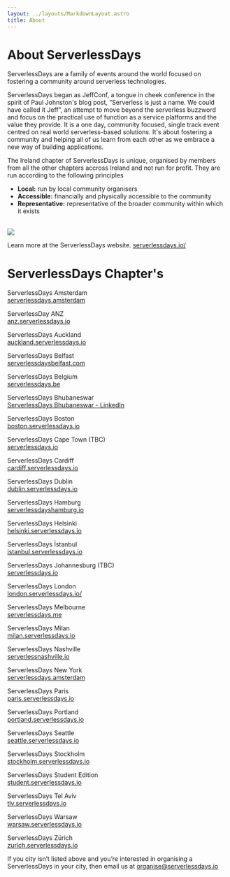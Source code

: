 ```yaml
---
layout: ../layouts/MarkdownLayout.astro
title: About
---
```


# About ServerlessDays

ServerlessDays are a family of events around the world focused on fostering a community around serverless technologies.
          
ServerlessDays began as JeffConf, a tongue in cheek conference in the spirit of Paul Johnston's blog post, 
“Serverless is just a name. We could have called it Jeff”, an attempt to move beyond the serverless buzzword and focus on the 
practical use of function as a service platforms and the value they provide. It is a one day, community focused, 
single track event centred on real world serverless-based solutions. It's about fostering a community and helping all of us learn 
from each other as we embrace a new way of building applications.

The Ireland chapter of ServerlessDays is unique, organised by members from all the other chapters accross Ireland and not run for profit. They are run according to the following principles

<ul>
  <li><b>Local:</b> run by local community organisers</li>
  <li><b>Accessible:</b> financially and physically accessible to the community</li>
  <li><b>Representative:</b> representative of the broader community within which it exists</li>
</ul>
<br />
<div class="container jeff-conf">
    <img src="/jeff-conf.png"/>
</div>

Learn more at the ServerlessDays website. <a target="_blank" href="https://serverlessdays.io/">serverlessdays.io/</a>

# ServerlessDays Chapter's

ServerlessDays Amsterdam<br />
<a target="_blank" href="https://serverlessdays.amsterdam/">serverlessdays.amsterdam</a>

ServerlessDay ANZ<br />
<a target="_blank" href="https://anz.serverlessdays.io/">anz.serverlessdays.io</a> 

ServerlessDays Auckland<br />
<a target="_blank" href="https://auckland.serverlessdays.io/">auckland.serverlessdays.io</a> 

ServerlessDays Belfast<br />
<a target="_blank" href="https://serverlessdaysbelfast.com/">serverlessdaysbelfast.com</a>

ServerlessDays Belgium<br />
<a target="_blank" href="https://serverlessdays.be/">serverlessdays.be</a>

ServerlessDays Bhubaneswar<br />
<a target="_blank" href="https://www.linkedin.com/company/serverlessdays-bhubaneswar/">ServerlessDays Bhubaneswar - LinkedIn</a>

ServerlessDays Boston<br />
<a target="_blank" href="https://boston.serverlessdays.io/">boston.serverlessdays.io</a>

ServerlessDays Cape Town (TBC)<br />
<a target="_blank" href="https://serverlessdays.io/">serverlessdays.io</a> 

ServerlessDays Cardiff<br />
<a target="_blank" href="https://cardiff.serverlessdays.io/">cardiff.serverlessdays.io</a>

ServerlessDays Dublin<br />
<a target="_blank" href="https://dublin.serverlessdays.io/">dublin.serverlessdays.io</a>

ServerlessDays Hamburg<br />
<a target="_blank" href="https://serverlessdayshamburg.io/">serverlessdayshamburg.io</a>

ServerlessDays Helsinki<br />
<a target="_blank" href="https://helsinki.serverlessdays.io/">helsinki.serverlessdays.io</a>

ServerlessDays İstanbul<br />
<a target="_blank" href="https://istanbul.serverlessdays.io/">istanbul.serverlessdays.io</a>

ServerlessDays Johannesburg (TBC)<br />
<a target="_blank" href="https://serverlessdays.io/">serverlessdays.io</a> 

ServerlessDays London<br />
<a target="_blank" href="https://london.serverlessdays.io/">london.serverlessdays.io/</a>

ServerlessDays Melbourne<br />
<a target="_blank" href="https://www.serverlessdays.me/">serverlessdays.me</a>

ServerlessDays Milan<br />
<a target="_blank" href="https://milan.serverlessdays.io/">milan.serverlessdays.io</a>

ServerlessDays Nashville<br />
<a target="_blank" href="https://serverlessnashville.io/">serverlessnashville.io</a>

ServerlessDays New York<br />
<a target="_blank" href="https://serverlessdays.amsterdam/">serverlessdays.amsterdam</a>

ServerlessDays Paris<br />
<a target="_blank" href="https://paris.serverlessdays.io/">paris.serverlessdays.io</a>

ServerlessDays Portland<br />
<a target="_blank" href="https://portland.serverlessdays.io/">portland.serverlessdays.io</a>

ServerlessDays Seattle<br />
<a target="_blank" href="https://seattle.serverlessdays.io/">seattle.serverlessdays.io</a>

ServerlessDays Stockholm<br />
<a target="_blank" href="https://stockholm.serverlessdays.io/">stockholm.serverlessdays.io</a>

ServerlessDays Student Edition<br />
<a target="_blank" href="https://student.serverlessdays.io/">student.serverlessdays.io</a>

ServerlessDays Tel Aviv<br />
<a target="_blank" href="https://tlv.serverlessdays.io/">tlv.serverlessdays.io</a>

ServerlessDays Warsaw<br />
<a target="_blank" href="https://warsaw.serverlessdays.io/">warsaw.serverlessdays.io</a>

ServerlessDays Zürich<br />
<a target="_blank" href="https://zurich.serverlessdays.io/">zurich.serverlessdays.io</a>

If you city isn’t listed above and you’re interested in organising a ServerlessDays in your city, then email us at <a target="_blank" href = "mailto: organise@serverlessdays.io?subject = Setup a ServerlessDays in my City&body=I would like to arrange a ServerlessDays event in my town please send me more details.">organise@serverlessdays.io</a>

<style lang="scss">

  .jeff-conf {
    margin: auto;
    width: 800px;
  }

</style>